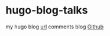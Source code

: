 # hugo-blog-talks
my hugo blog [url](https://reid00.github.io/) comments
blog [Github](https://github.com/Reid00/Reid00.github.io)

